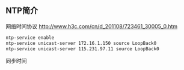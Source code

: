 ## NTP简介

网络时间协议 http://www.h3c.com/cn/d_201108/723461_30005_0.htm 

```bash
ntp-service enable
ntp-service unicast-server 172.16.1.150 source LoopBack0
ntp-service unicast-server 115.231.97.11 source LoopBack0
```

同步时间